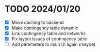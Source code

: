 # TODO 2024/01/20
* [x] Move caching to backend
* [x] Make contingency table dynamic
* [x] Link contingency table and networks
* [x] Fix layout issues of contingency table
* [ ] Add parameters to main UI again (maybe)
